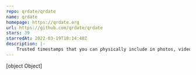 ```yaml
---
repo: qrdate/qrdate
name: qrdate
homepage: https://qrdate.org
url: https://github.com/qrdate/qrdate
stars: 39
starredAt: 2022-03-19T18:14:48Z
description: |-
    Trusted timestamps that you can physically include in photos, videos and live streams using QR codes and audible data signals.
---
```


[object Object]
